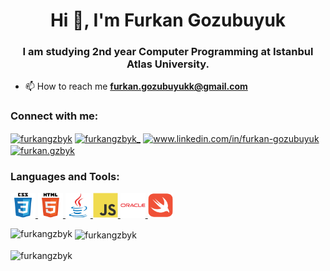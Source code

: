 <h1 align="center">Hi 👋, I'm Furkan Gozubuyuk</h1>
<h3 align="center">I am studying 2nd year Computer Programming at Istanbul Atlas University.</h3>

- 📫 How to reach me **furkan.gozubuyukk@gmail.com**

<h3 align="left">Connect with me:</h3>
<p align="left">
<a href="https://dev.to/furkangzbyk" target="blank"><img align="center" src="https://raw.githubusercontent.com/rahuldkjain/github-profile-readme-generator/master/src/images/icons/Social/devto.svg" alt="furkangzbyk" height="30" width="40" /></a>
<a href="https://twitter.com/furkangzbyk_" target="blank"><img align="center" src="https://raw.githubusercontent.com/rahuldkjain/github-profile-readme-generator/master/src/images/icons/Social/twitter.svg" alt="furkangzbyk_" height="30" width="40" /></a>
<a href="https://linkedin.com/in/www.linkedin.com/in/furkan-gozubuyuk" target="blank"><img align="center" src="https://raw.githubusercontent.com/rahuldkjain/github-profile-readme-generator/master/src/images/icons/Social/linked-in-alt.svg" alt="www.linkedin.com/in/furkan-gozubuyuk" height="30" width="40" /></a>
<a href="https://instagram.com/furkan.gzbyk" target="blank"><img align="center" src="https://raw.githubusercontent.com/rahuldkjain/github-profile-readme-generator/master/src/images/icons/Social/instagram.svg" alt="furkan.gzbyk" height="30" width="40" /></a>
</p>

<h3 align="left">Languages and Tools:</h3>
<p align="left"> <a href="https://www.w3schools.com/css/" target="_blank" rel="noreferrer"> <img src="https://raw.githubusercontent.com/devicons/devicon/master/icons/css3/css3-original-wordmark.svg" alt="css3" width="40" height="40"/> </a> <a href="https://www.w3.org/html/" target="_blank" rel="noreferrer"> <img src="https://raw.githubusercontent.com/devicons/devicon/master/icons/html5/html5-original-wordmark.svg" alt="html5" width="40" height="40"/> </a> <a href="https://www.java.com" target="_blank" rel="noreferrer"> <img src="https://raw.githubusercontent.com/devicons/devicon/master/icons/java/java-original.svg" alt="java" width="40" height="40"/> </a> <a href="https://developer.mozilla.org/en-US/docs/Web/JavaScript" target="_blank" rel="noreferrer"> <img src="https://raw.githubusercontent.com/devicons/devicon/master/icons/javascript/javascript-original.svg" alt="javascript" width="40" height="40"/> </a> <a href="https://www.oracle.com/" target="_blank" rel="noreferrer"> <img src="https://raw.githubusercontent.com/devicons/devicon/master/icons/oracle/oracle-original.svg" alt="oracle" width="40" height="40"/> </a> <a href="https://developer.apple.com/swift/" target="_blank" rel="noreferrer"> <img src="https://raw.githubusercontent.com/devicons/devicon/master/icons/swift/swift-original.svg" alt="swift" width="40" height="40"/> </a> </p> </p>

<p><img align="left" src="https://github-readme-stats.vercel.app/api/top-langs?username=furkangzbyk&show_icons=true&locale=en&layout=compact" alt="furkangzbyk" /></p>

<p>&nbsp;<img align="center" src="https://github-readme-stats.vercel.app/api?username=furkangzbyk&show_icons=true&locale=en" alt="furkangzbyk" /></p>

<p><img align="center" src="https://github-readme-streak-stats.herokuapp.com/?user=furkangzbyk&" alt="furkangzbyk" /></p>
